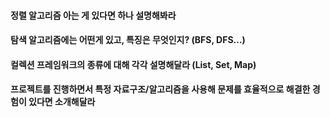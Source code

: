 #### 정렬 알고리즘 아는 게 있다면 하나 설명해봐라

#### 탐색 알고리즘에는 어떤게 있고, 특징은 무엇인지? (BFS, DFS...)

#### 컬렉션 프레임워크의 종류에 대해 각각 설명해달라 (List, Set, Map)

#### 프로젝트를 진행하면서 특정 자료구조/알고리즘을 사용해 문제를 효율적으로 해결한 경험이 있다면 소개해달라